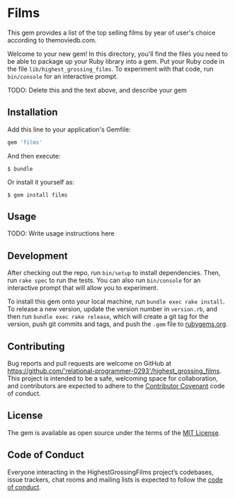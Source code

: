 # Films

This gem provides a list of the top selling films by year of user's choice according to themoviedb.com.

Welcome to your new gem! In this directory, you'll find the files you need to be able to package up your Ruby library into a gem. Put your Ruby code in the file `lib/highest_grossing_films`. To experiment with that code, run `bin/console` for an interactive prompt.

TODO: Delete this and the text above, and describe your gem

## Installation

Add this line to your application's Gemfile:

```ruby
gem 'films'
```

And then execute:

    $ bundle

Or install it yourself as:

    $ gem install films

## Usage

TODO: Write usage instructions here

## Development

After checking out the repo, run `bin/setup` to install dependencies. Then, run `rake spec` to run the tests. You can also run `bin/console` for an interactive prompt that will allow you to experiment.

To install this gem onto your local machine, run `bundle exec rake install`. To release a new version, update the version number in `version.rb`, and then run `bundle exec rake release`, which will create a git tag for the version, push git commits and tags, and push the `.gem` file to [rubygems.org](https://rubygems.org).

## Contributing

Bug reports and pull requests are welcome on GitHub at https://github.com/'relational-programmer-0293'/highest_grossing_films. This project is intended to be a safe, welcoming space for collaboration, and contributors are expected to adhere to the [Contributor Covenant](http://contributor-covenant.org) code of conduct.

## License

The gem is available as open source under the terms of the [MIT License](https://opensource.org/licenses/MIT).

## Code of Conduct

Everyone interacting in the HighestGrossingFilms project’s codebases, issue trackers, chat rooms and mailing lists is expected to follow the [code of conduct](https://github.com/'relational-programmer-0293'/highest_grossing_films/blob/master/CODE_OF_CONDUCT.md).
